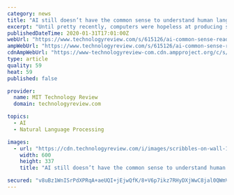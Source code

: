 ```yaml
---
category: news
title: "AI still doesn’t have the common sense to understand human language"
excerpt: "Until pretty recently, computers were hopeless at producing sentences that actually made sense. But the field of natural-language processing (NLP) has taken huge strides, and machines can now generate convincing passages with the push of a button. These advances have been driven by deep-learning techniques, which pick out statistical patterns ..."
publishedDateTime: 2020-01-31T17:01:00Z
webUrl: "https://www.technologyreview.com/s/615126/ai-common-sense-reads-human-language-ai2/"
ampWebUrl: "https://www.technologyreview.com/s/615126/ai-common-sense-reads-human-language-ai2/amp/"
cdnAmpWebUrl: "https://www-technologyreview-com.cdn.ampproject.org/c/s/www.technologyreview.com/s/615126/ai-common-sense-reads-human-language-ai2/amp/"
type: article
quality: 59
heat: 59
published: false

provider:
  name: MIT Technology Review
  domain: technologyreview.com

topics:
  - AI
  - Natural Language Processing

images:
  - url: "https://cdn.technologyreview.com/i/images/scribbles-on-wall-1309899-web.jpg?sw=600&cx=0&cy=87&cw=3000&ch=1688"
    width: 600
    height: 337
    title: "AI still doesn’t have the common sense to understand human language"

secured: "v8uBz1WnISrPdXPRqA+aeUQI+jEjwQfK/8+V6p7ikz7RHyDXjWwC8jal0QWmVrVa+5r5Mt9Zt3lT5RMnJkZJQCHRXuI+k9dUU+yyHp0Y6LVBxSOn9/mTzoT15ZHt9tPT+S9AHQdkGBaIC9G26h8RiboSUxxUystEcz2h6zlxEwKxptCtFhATV/H4fFW0GW0nHxx1i+D3sW1rqfmYKO+sDfi73Y/Et5DW8pHxaOTbGfeFNrVJQUqxCL866qncUkMFrN4KQt3vBu2DEIH/WcZUAAwHLj8QZWyPW0gkbqUBI/ZLUnP7uJ9dVKaaJLdgBuY69jP0V7c8TojelAoD7hBU6amChDzzFBBIejJ/kWcHG8vPqj0wBbzC5s8wkU9ZQxQtvBmzLoTgGp0TvFd8Uh6WbWG1CKbOjOPqDfqk3WnPR8/xw4OoR4TFgmQ7AsX+ffmlbzuCKGjqrMIC8Eh72caFeg29dfgtmTKl6ZXbTeL6el0=;11coN4M3O0KEaSHJ9W81Nw=="
---
```


